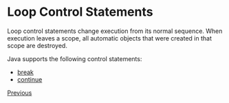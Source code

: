 # Loop Control Statements

Loop control statements change execution from its normal sequence. When execution leaves a scope, all automatic objects that were created in that scope are destroyed.

Java supports the following control statements:

- [break](Java-Loops-Control-Statement-Break)
- [continue](Java-Loops-Control-Statement-Continue)

[Previous](Java-Loops)
